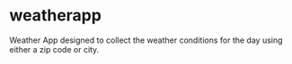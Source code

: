 # weatherapp
Weather App designed to collect the weather conditions for the day using either a zip code or city.
